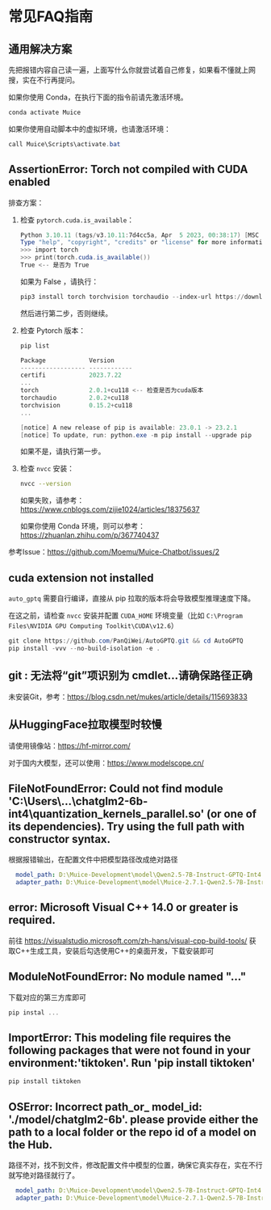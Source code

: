 # 常见FAQ指南

## 通用解决方案

先把报错内容自己读一遍，上面写什么你就尝试着自己修复，如果看不懂就上网搜，实在不行再提问。

如果你使用 Conda，在执行下面的指令前请先激活环境。

```powershell
conda activate Muice
```

如果你使用自动脚本中的虚拟环境，也请激活环境：

```powershell
call Muice\Scripts\activate.bat
```

## AssertionError: Torch not compiled with CUDA enabled

排查方案：

1. 检查 `pytorch.cuda.is_available`：

   ```powershell
   Python 3.10.11 (tags/v3.10.11:7d4cc5a, Apr  5 2023, 00:38:17) [MSC v.1929 64 bit (AMD64)] on win32
   Type "help", "copyright", "credits" or "license" for more information.
   >>> import torch
   >>> print(torch.cuda.is_available())
   True <-- 是否为 True
   ```

   如果为 False ，请执行：

   ```powershell
   pip3 install torch torchvision torchaudio --index-url https://download.pytorch.org/whl/cu124
   ```

   然后进行第二步，否则继续。

   

2. 检查 Pytorch 版本：

   ```powershell
   pip list
   ```

   ```powershell
   Package            Version
   ------------------ ------------
   certifi            2023.7.22
   ...
   torch              2.0.1+cu118 <-- 检查是否为cuda版本
   torchaudio         2.0.2+cu118
   torchvision        0.15.2+cu118
   ...
   
   [notice] A new release of pip is available: 23.0.1 -> 23.2.1
   [notice] To update, run: python.exe -m pip install --upgrade pip
   ```

   如果不是，请执行第一步。

3. 检查 `nvcc` 安装：

   ```bash
   nvcc --version
   ```

   如果失败，请参考：https://www.cnblogs.com/zijie1024/articles/18375637

   如果你使用 Conda 环境，则可以参考：https://zhuanlan.zhihu.com/p/367740437

参考Issue：https://github.com/Moemu/Muice-Chatbot/issues/2

## cuda extension not installed

`auto_gptq` 需要自行编译，直接从 pip 拉取的版本将会导致模型推理速度下降。

在这之前，请检查 `nvcc` 安装并配置 `CUDA_HOME` 环境变量（比如 `C:\Program Files\NVIDIA GPU Computing Toolkit\CUDA\v12.6`）

```powershell
git clone https://github.com/PanQiWei/AutoGPTQ.git && cd AutoGPTQ
pip install -vvv --no-build-isolation -e .
```

## git : 无法将“git”项识别为 cmdlet...请确保路径正确

未安装Git，参考：https://blog.csdn.net/mukes/article/details/115693833

## 从HuggingFace拉取模型时较慢

请使用镜像站：https://hf-mirror.com/

对于国内大模型，还可以使用：https://www.modelscope.cn/

## FileNotFoundError: Could not find module 'C:\Users\\...\chatglm2-6b-int4\quantization_kernels_parallel.so' (or one of its dependencies). Try using the full path with constructor syntax.

根据报错输出，在配置文件中把模型路径改成绝对路径

```yaml
  model_path: D:\Muice-Development\model\Qwen2.5-7B-Instruct-GPTQ-Int4 # 基底模型路径
  adapter_path: D:\Muice-Development\model\Muice-2.7.1-Qwen2.5-7B-Instruct-GPTQ-Int4-8e-4 # 微调模型路径
```

## error: Microsoft Visual C++ 14.0 or greater is required.

前往 https://visualstudio.microsoft.com/zh-hans/visual-cpp-build-tools/ 获取C++生成工具，安装后勾选使用C++的桌面开发，下载安装即可

## ModuleNotFoundError: No module named "..."

下载对应的第三方库即可

```powershell
pip instal ...
```

## ImportError: This modeling file requires the following packages that were not found in your environment:'tiktoken'. Run 'pip install tiktoken'

```powershell
pip install tiktoken
```

## OSError: Incorrect path_or_ model_id: './model/chatglm2-6b'. please provide either the path to a local folder or the repo id of a model on the Hub.

路径不对，找不到文件，修改配置文件中模型的位置，确保它真实存在，实在不行就写绝对路径就行了。

```yaml
  model_path: D:\Muice-Development\model\Qwen2.5-7B-Instruct-GPTQ-Int4 # 基底模型路径
  adapter_path: D:\Muice-Development\model\Muice-2.7.1-Qwen2.5-7B-Instruct-GPTQ-Int4-8e-4 # 微调模型路径
```

